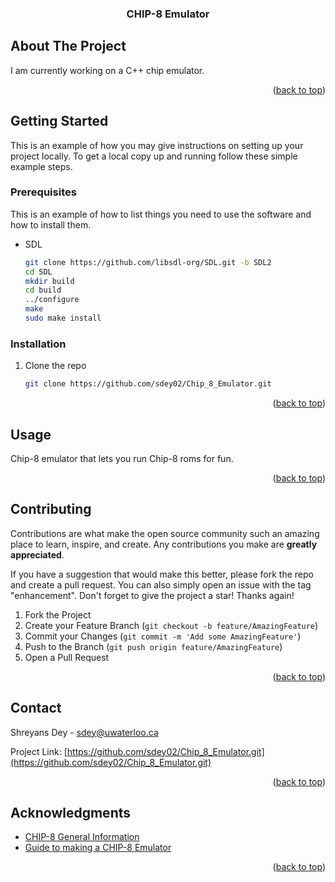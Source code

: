 <!-- Improved compatibility of back to top link: See: https://github.com/othneildrew/Best-README-Template/pull/73 -->
<a name="readme-top"></a>


<!-- PROJECT SHIELDS -->
<!--
*** I'm using markdown "reference style" links for readability.
*** Reference links are enclosed in brackets [ ] instead of parentheses ( ).
*** See the bottom of this document for the declaration of the reference variables
*** for contributors-url, forks-url, etc. This is an optional, concise syntax you may use.
*** https://www.markdownguide.org/basic-syntax/#reference-style-links
-->


<!-- PROJECT LOGO -->
<!-- <br />
<div align="center">
  <a href="https://github.com/github_username/repo_name">
    <img src="images/logo.png" alt="Logo" width="80" height="80">
  </a>
-->
<h3 align="center">CHIP-8 Emulator</h3>

<!-- ABOUT THE PROJECT -->
## About The Project

I am currently working on a C++ chip emulator.

<p align="right">(<a href="#readme-top">back to top</a>)</p>


<!-- GETTING STARTED -->
## Getting Started

This is an example of how you may give instructions on setting up your project locally.
To get a local copy up and running follow these simple example steps.

### Prerequisites

This is an example of how to list things you need to use the software and how to install them.
* SDL
  ```sh
  git clone https://github.com/libsdl-org/SDL.git -b SDL2
  cd SDL
  mkdir build
  cd build
  ../configure
  make
  sudo make install
  ```

### Installation

1. Clone the repo
   ```sh
   git clone https://github.com/sdey02/Chip_8_Emulator.git
   ```
   
<p align="right">(<a href="#readme-top">back to top</a>)</p>



<!-- USAGE EXAMPLES -->
## Usage

Chip-8 emulator that lets you run Chip-8 roms for fun.

<p align="right">(<a href="#readme-top">back to top</a>)</p>

<!-- CONTRIBUTING -->
## Contributing

Contributions are what make the open source community such an amazing place to learn, inspire, and create. Any contributions you make are **greatly appreciated**.

If you have a suggestion that would make this better, please fork the repo and create a pull request. You can also simply open an issue with the tag "enhancement".
Don't forget to give the project a star! Thanks again!

1. Fork the Project
2. Create your Feature Branch (`git checkout -b feature/AmazingFeature`)
3. Commit your Changes (`git commit -m 'Add some AmazingFeature'`)
4. Push to the Branch (`git push origin feature/AmazingFeature`)
5. Open a Pull Request

<p align="right">(<a href="#readme-top">back to top</a>)</p>

<!-- CONTACT -->
## Contact

Shreyans Dey - sdey@uwaterloo.ca

Project Link: [https://github.com/sdey02/Chip_8_Emulator.git](https://github.com/sdey02/Chip_8_Emulator.git)


<p align="right">(<a href="#readme-top">back to top</a>)</p>



<!-- ACKNOWLEDGMENTS -->
## Acknowledgments

* [CHIP-8 General Information](https://en.wikipedia.org/wiki/CHIP-8)
* [Guide to making a CHIP-8 Emulator](https://tobiasvl.github.io/blog/write-a-chip-8-emulator/)

<p align="right">(<a href="#readme-top">back to top</a>)</p>
